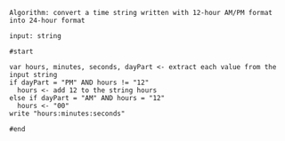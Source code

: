     Algorithm: convert a time string written with 12-hour AM/PM format into 24-hour format

    input: string

    #start

    var hours, minutes, seconds, dayPart <- extract each value from the input string
    if dayPart = "PM" AND hours != "12" 
      hours <- add 12 to the string hours
    else if dayPart = "AM" AND hours = "12" 
      hours <- "00"
    write "hours:minutes:seconds"

    #end